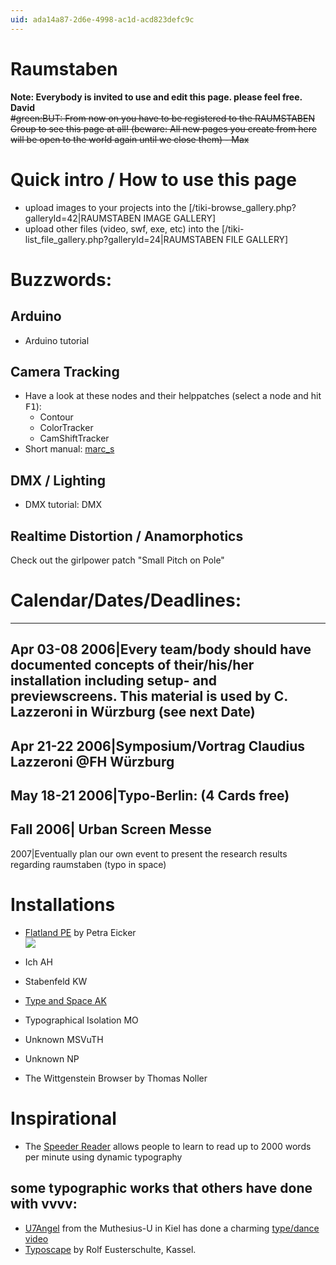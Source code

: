 ```yaml
---
uid: ada14a87-2d6e-4998-ac1d-acd823defc9c
---
```


# Raumstaben
**Note: Everybody is invited to use and edit this page. please feel free. David**  
~~#green:BUT: From now on you have to be registered to the RAUMSTABEN Group to see this page at all! (beware: All new pages you create from here will be open to the world again until we close them) - Max~~  

# Quick intro / How to use this page 
* upload images to your projects into the [/tiki-browse_gallery.php?galleryId=42|RAUMSTABEN IMAGE GALLERY]  
* upload other files (video, swf, exe, etc) into the [/tiki-list_file_gallery.php?galleryId=24|RAUMSTABEN FILE GALLERY]  


#  Buzzwords:
##  Arduino
* Arduino tutorial  
##  Camera Tracking
* Have a look at these nodes and their helppatches (select a node and hit <span class="keyseq"><kbd>F1</kbd></span>):  
  * Contour  
  * ColorTracker  
  * CamShiftTracker  
* Short manual: <span class="user"><a href="https://vvvv.org/users/marc_s" class="extURL" target="_blank">marc_s</a></span>  
## DMX / Lighting
* DMX tutorial: DMX  
## Realtime Distortion / Anamorphotics
Check out the girlpower patch "Small Pitch on Pole"  
# Calendar/Dates/Deadlines:

---  
Apr 03-08 2006|Every team/body should have documented concepts of their/his/her installation including setup- and previewscreens. This material is used by C. Lazzeroni in Würzburg (see next Date)  
---  
Apr 21-22 2006|Symposium/Vortrag Claudius Lazzeroni @FH Würzburg  
---  
May 18-21 2006|Typo-Berlin:  (4 Cards free)  
---  
Fall 2006| Urban Screen Messe  
---  
2007|Eventually plan our own event to present the research results regarding raumstaben (typo in space)


# Installations
* [Flatland PE](xref:fad58c52-169e-4a37-9525-e6e13d8e12ad) by Petra Eicker  
![](~/img/flatland_display.jpg "")  

* Ich AH  

* Stabenfeld KW  

* [Type and Space AK](xref:b1008eb5-ba14-40a3-8fcd-f346f9f0fb52)  

* Typographical Isolation MO  

* Unknown MSVuTH  

* Unknown NP  

* The Wittgenstein Browser by Thomas Noller  

# Inspirational
* The <a href="http://xenia.media.mit.edu/~mbb/speeder.htm" class="extURL" target="_blank">Speeder Reader</a> allows people to learn to read up to 2000 words per minute using dynamic typography  
## some typographic works that others have done with vvvv:
* <span class="user"><a href="https://vvvv.org/users/U7Angel" class="extURL" target="_blank">U7Angel</a></span> from the Muthesius-U in Kiel has done a charming <a href="http://www.muthesius-dmi.de/generativ/dna_dancer/dna_dancer.html" class="extURL" target="_blank">type/dance video</a>  
* <a href="http://www.pier05.de/?eusterschulte/134" class="extURL" target="_blank">Typoscape</a> by Rolf Eusterschulte, Kassel.